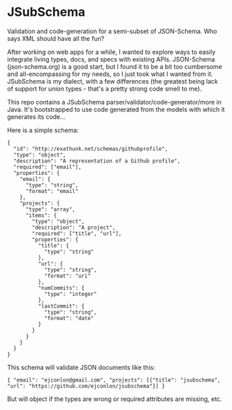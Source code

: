 JSubSchema
==========

Validation and code-generation for a semi-subset of JSON-Schema.  Who says XML should have all the fun?

After working on web apps for a while, I wanted to explore ways to easily integrate living types, docs, and specs with existing APIs.
JSON-Schema (json-schema.org) is a good start, but I found it to be a bit too cumbersome and all-encompassing for my needs, so I just took what I wanted from it.
JSubSchema is my dialect, with a few differences (the greatest being lack of support for union types - that's a pretty strong code smell to me).

This repo contains a JSubSchema parser/validator/code-generator/more in Java.  It's bootstrapped to use code generated from the models with which it generates its code...

Here is a simple schema:

    {
      "id": "http://exathunk.net/schemas/githubprofile",
      "type": "object",
      "description": "A representation of a Github profile",
      "required": ["email"],
      "properties": {
        "email": {
          "type": "string",
          "format": "email"
        },
        "projects": {
          "type": "array",
          "items": {
            "type": "object",
            "description": "A project",
            "required": ["title", "url"],
            "properties": {
              "title": {
                "type": "string"
              },
              "url": {
                "type": "string",
                "format": "uri"
              },
              "numCommits": {
                "type": "integer"
              },
              "lastCommit": {
                "type": "string",
                "format": "date"
              }
            }
          }
        }
      }
    }

This schema will validate JSON documents like this:

    { "email": "ejconlon@gmail.com", "projects": [{"title": "jsubschema", "url": "https://github.com/ejconlon/jsubschema"}] }

But will object if the types are wrong or required attributes are missing, etc.



